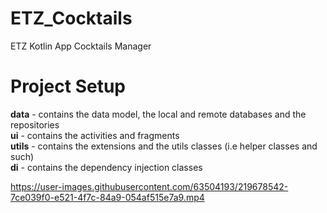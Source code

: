 # ETZ_Cocktails

ETZ Kotlin App Cocktails Manager

# Project Setup

**data** - contains the data model, the local and remote databases and the repositories <br>
**ui** - contains the activities and fragments <br>
**utils** - contains the extensions and the utils classes (i.e helper classes and such) <br>
**di** - contains the dependency injection classes <br>



https://user-images.githubusercontent.com/63504193/219678542-7ce039f0-e521-4f7c-84a9-054af515e7a9.mp4
